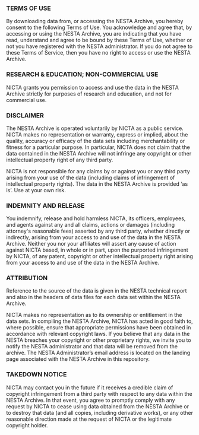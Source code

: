 ### TERMS OF USE
By downloading data from, or accessing the NESTA Archive, you hereby consent to the following Terms of Use. 
You acknowledge and agree that, by accessing or using the NESTA Archive, you are indicating that you have read, understand and agree to be bound by these Terms of Use, whether or not you have registered with the NESTA administrator. 
If you do not agree to these Terms of Service, then you have no right to access or use the NESTA Archive.

### RESEARCH & EDUCATION; NON-COMMERCIAL USE
NICTA grants you permission to access and use the data in the NESTA Archive strictly for purposes of research and education, and not for commercial use. 

### DISCLAIMER
The NESTA Archive is operated voluntarily by NICTA as a public service. 
NICTA makes no representation or warranty, express or implied, about the quality, accuracy or efficacy of the data sets including merchantability or fitness for a particular purpose. 
In particular, NICTA does not claim that the data contained in the NESTA Archive will not infringe any copyright or other intellectual property right of any third party.

NICTA is not responsible for any claims by or against you or any third party arising from your use of the data (including claims of infringement of intellectual property rights).
The data in the NESTA Archive is provided ‘as is’. Use at your own risk.

### INDEMNITY AND RELEASE
You indemnify, release and hold harmless NICTA, its officers, employees, and agents against any and all claims, actions or damages (including attorney's reasonable fees) asserted by any third party, whether directly or indirectly, arising from your access to and use of the data in the NESTA Archive. 
Neither you nor your affiliates will assert any cause of action against NICTA based, in whole or in part, upon the purported infringement by NICTA, of any patent, copyright or other intellectual property right arising from your access to and use of the data in the NESTA Archive. 

### ATTRIBUTION
Reference to the source of the data is given in the NESTA technical report and also in the headers of data files for each data set within the NESTA Archive.

NICTA makes no representation as to its ownership or entitlement in the data sets. In compiling the NESTA Archive, NICTA has acted in good faith to, where possible, ensure that appropriate permissions have been obtained in accordance with relevant copyright laws.
If you believe that any data in the NESTA breaches your copyright or other proprietary rights, we invite you to notify the NESTA administrator and that data will be removed from the archive.
The NESTA Administrator’s email address is located on the landing page associated with the NESTA Archive in this repository.

### TAKEDOWN NOTICE
NICTA may contact you in the future if it receives a credible claim of copyright infringement from a third party with respect to any data within the NESTA Archive. 
In that event, you agree to promptly comply with any request by NICTA to cease using data obtained from the NESTA Archive or to destroy that data (and all copies, including derivative works), or any other reasonable direction made at the request of NICTA or the legitimate copyright holder.

